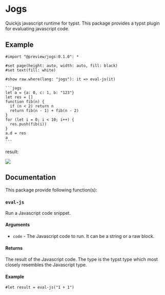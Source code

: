 # Jogs

Quickjs javascript runtime for typst. This package provides a typst plugin for evaluating javascript code.

## Example

````typst
#import "@preview/jogs:0.1.0": *

#set page(height: auto, width: auto, fill: black)
#set text(fill: white)

#show raw.where(lang: "jogs"): it => eval-js(it)

```jogs
let a = {a: 0, c: 1, b: "123"}
let res = []
function fib(n) {
  if (n < 2) return n
  return fib(n - 1) + fib(n - 2)
}
for (let i = 0; i < 10; i++) {
  res.push(fib(i))
}
a.d = res
a
```

````

result: 

![](typst-package/examples/fib.svg)

## Documentation

This package provide following function(s):

### `eval-js`

Run a Javascript code snippet.

#### Arguments
* `code` - The Javascript code to run. It can be a string or a raw block.

#### Returns
The result of the Javascript code. The type is the typst type which most closely resembles the Javascript type.

#### Example

```typ
#let result = eval-js("1 + 1")
```
